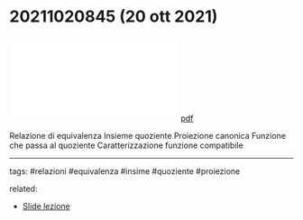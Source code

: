 # 20211020845 (20 ott 2021)

![](202110200845.pdf)
[pdf](202110200845.pdf)

Relazione di equivalenza
Insieme quoziente
Proiezione canonica
Funzione che passa al quoziente
Caratterizzazione funzione compatibile

---

tags:
	#relazioni #equivalenza #insime #quoziente #proiezione 
	
related:
- [Slide lezione](Algebra%201%20-%20Slides%20Lezione%207%20(20211020)%20-%20Alessandro%20Ardizzoni.pdf)
